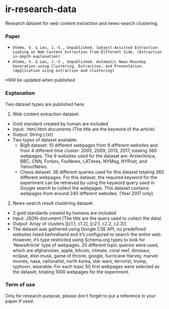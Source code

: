 # ir-research-data
Research dataset for web content extraction and news-search clustering.

### Paper ###
- `Utomo, V. & Leu, J.-S., Unpublished. Subject-Assisted Extraction: Looking at Web Content Extraction from Different Side. (Extraction in-depth explanation)`
- `Utomo, V. & Leu, J.-S., Unpublished. Automatic News-Roundup Generation using Clustering, Extraction, and Presentation. (Application using extraction and clustering)`

*Will be updated when published

### Explanation ###
Two dataset types are published here:
1. Web content extraction dataset:
- Gold standard created by human are included
- Input: .htm/.html documents (The title are the keyword of the article)
- Output: String (.txt)
- Two types of dataset available:
  - Big9 dataset: 10 different webpages from 9 different websites and from 4 different time cluster: 2005, 2009, 2013, 2017, totaling 360 webpages. The 9 websites used for the dataset are: Arstechnica, BBC, CNN, Forbes, FoxNews, LATimes, NYMag, NYPost, and Yahoo!News.
  - Chaos dataset: 36 different queries used for this dataset totaling 360 different webpages. For this dataset, the required keyword for the experiment can be retrieved by using the keyword query used in Google search to collect the webpages. This dataset contains webpages from around 240 different websites. (Year 2017 only)

2. News-search result clustering dataset:
- 3 gold standards created by humans are included
- Input: JSON-document (The title are the query used to collect the data)
- Output: Array of clusters [[c1.1, c1.2], [c2.1, c2.2, c2.3]]
- The dataset was gathered using Google CSE API, no predefined websites listed beforehand and it’s configured to search the entire web. However, it’s type restricted using Schema.org types to look for ‘NewsArticle’ type of webpages. 20 different topic queries were used, which are afghanistan, apple, bitcoin, climate, coral reef, dinosaur, eclipse, elon musk, game of throne, google, hurricane Harvey, marvel movies, nasa, nationalist, north korea, star wars, terrorist, trump, typhoon, wearable. For each topic 50 first webpages were selected as the dataset, totaling 1000 webpages for the experiment.

### Term of use ###
Only for research purpose, please don't forget to put a reference in your paper if used. 

